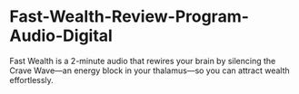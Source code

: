 # Fast-Wealth-Review-Program-Audio-Digital
Fast Wealth is a 2-minute audio that rewires your brain by silencing the Crave Wave—an energy block in your thalamus—so you can attract wealth   effortlessly.

